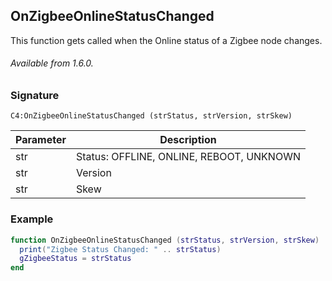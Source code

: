 ## OnZigbeeOnlineStatusChanged

This function gets called when the Online status of a Zigbee node changes.

###### Available from 1.6.0.


### Signature

`C4:OnZigbeeOnlineStatusChanged (strStatus, strVersion, strSkew)`


| Parameter | Description |
| --- | --- |
| str | Status: OFFLINE, ONLINE, REBOOT, UNKNOWN |
| str | Version |
| str | Skew |


### Example

```lua
function OnZigbeeOnlineStatusChanged (strStatus, strVersion, strSkew)
  print("Zigbee Status Changed: " .. strStatus)
  gZigbeeStatus = strStatus
end
```
